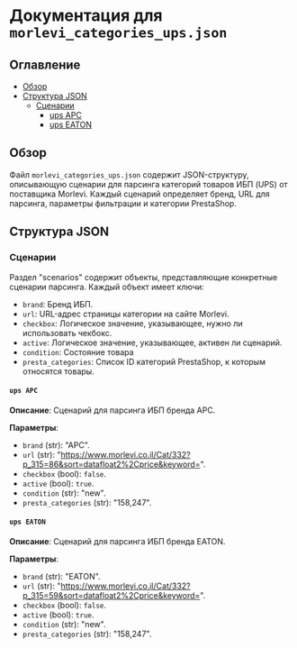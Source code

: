 # Документация для `morlevi_categories_ups.json`

## Оглавление

- [Обзор](#обзор)
- [Структура JSON](#структура-json)
  - [Сценарии](#сценарии)
    - [ups APC](#ups-apc)
    - [ups EATON](#ups-eaton)

## Обзор

Файл `morlevi_categories_ups.json` содержит JSON-структуру, описывающую сценарии для парсинга категорий товаров ИБП (UPS) от поставщика Morlevi. Каждый сценарий определяет бренд, URL для парсинга, параметры фильтрации и категории PrestaShop.

## Структура JSON

### Сценарии

Раздел "scenarios" содержит объекты, представляющие конкретные сценарии парсинга. Каждый объект имеет ключи:

- `brand`: Бренд ИБП.
- `url`: URL-адрес страницы категории на сайте Morlevi.
- `checkbox`: Логическое значение, указывающее, нужно ли использовать чекбокс.
- `active`: Логическое значение, указывающее, активен ли сценарий.
- `condition`: Состояние товара
- `presta_categories`:  Список ID категорий PrestaShop, к которым относятся товары.

#### `ups APC`

**Описание**: Сценарий для парсинга ИБП бренда APC.

**Параметры**:
-   `brand` (str):  "APC".
-   `url` (str): "https://www.morlevi.co.il/Cat/332?p_315=86&sort=datafloat2%2Cprice&keyword=".
-   `checkbox` (bool): `false`.
-   `active` (bool): `true`.
-   `condition` (str): "new".
-   `presta_categories` (str): "158,247".

#### `ups EATON`

**Описание**: Сценарий для парсинга ИБП бренда EATON.

**Параметры**:
-   `brand` (str):  "EATON".
-   `url` (str): "https://www.morlevi.co.il/Cat/332?p_315=59&sort=datafloat2%2Cprice&keyword=".
-   `checkbox` (bool): `false`.
-   `active` (bool): `true`.
-   `condition` (str): "new".
-   `presta_categories` (str): "158,247".
